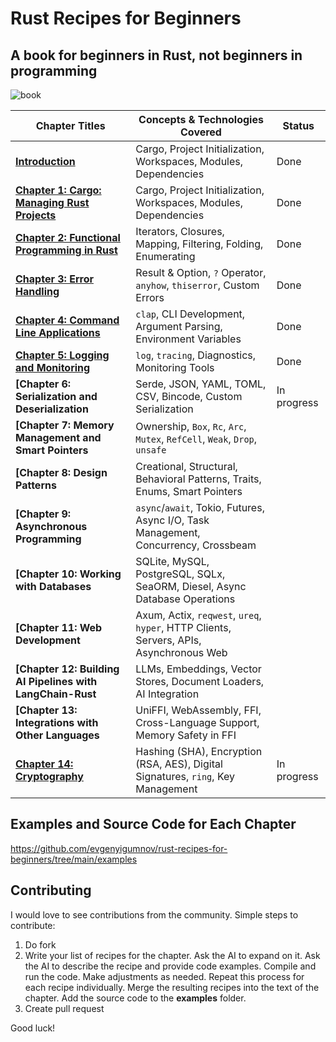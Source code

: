 # Rust Recipes for Beginners
## A book for beginners in Rust, not beginners in programming

![book](https://github.com/evgenyigumnov/rust-recipes-for-beginners/raw/HEAD/book.png)

| Chapter Titles                                                      | Concepts & Technologies Covered                                       | Status      |
|---------------------------------------------------------------------|-----------------------------------------------------------------------|-------------|
| **[Introduction](./src/chapter_0.md)**                              | Cargo, Project Initialization, Workspaces, Modules, Dependencies      | Done        |
| **[Chapter 1: Cargo: Managing Rust Projects](./src/chapter_1.md)**  | Cargo, Project Initialization, Workspaces, Modules, Dependencies      | Done        |
| **[Chapter 2: Functional Programming in Rust](./src/chapter_2.md)** | Iterators, Closures, Mapping, Filtering, Folding, Enumerating         | Done        |
| **[Chapter 3: Error Handling](./src/chapter_3.md)**                 | Result & Option, `?` Operator, `anyhow`, `thiserror`, Custom Errors   | Done        |
| **[Chapter 4: Command Line Applications](./src/chapter_4.md)**      | `clap`, CLI Development, Argument Parsing, Environment Variables             | Done        |
| **[Chapter 5: Logging and Monitoring](./src/chapter_5.md)**         | `log`, `tracing`, Diagnostics, Monitoring Tools                              | Done        |
| **[Chapter 6: Serialization and Deserialization**                   | Serde, JSON, YAML, TOML, CSV, Bincode, Custom Serialization                  | In progress |
| **[Chapter 7: Memory Management and Smart Pointers**                | Ownership, `Box`, `Rc`, `Arc`, `Mutex`, `RefCell`, `Weak`, `Drop`, `unsafe`  |             |
| **[Chapter 8: Design Patterns**                                     | Creational, Structural, Behavioral Patterns, Traits, Enums, Smart Pointers             |             |
| **[Chapter 9: Asynchronous Programming**                            | `async`/`await`, Tokio, Futures, Async I/O, Task Management, Concurrency, Crossbeam    |             |
| **[Chapter 10: Working with Databases**                             | SQLite, MySQL, PostgreSQL, SQLx, SeaORM, Diesel, Async Database Operations            |             |
| **[Chapter 11: Web Development**                                    | Axum, Actix, `reqwest`, `ureq`, `hyper`, HTTP Clients, Servers, APIs, Asynchronous Web|             |
| **[Chapter 12: Building AI Pipelines with LangChain-Rust**          | LLMs, Embeddings, Vector Stores, Document Loaders, AI Integration                     |             |
| **[Chapter 13: Integrations with Other Languages**                  | UniFFI, WebAssembly, FFI, Cross-Language Support, Memory Safety in FFI                |             |
| **[Chapter 14: Cryptography](./src/chapter_14.md)**                 | Hashing (SHA), Encryption (RSA, AES), Digital Signatures, `ring`, Key Management      | In progress |

## Examples and Source Code for Each Chapter

https://github.com/evgenyigumnov/rust-recipes-for-beginners/tree/main/examples

## Contributing
I would love to see contributions from the community. Simple steps to contribute:
1. Do fork
2. Write your list of recipes for the chapter. Ask the AI to expand on it. Ask the AI to describe the recipe and provide code examples. Compile and run the code. Make adjustments as needed. Repeat this process for each recipe individually. Merge the resulting recipes into the text of the chapter. Add the source code to the **examples** folder.
2. Create pull request

Good luck!